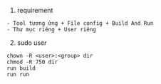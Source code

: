 1. requirement
```
- Tool tương ứng + File config + Build And Run
- Thư mục riêng + User riêng
```

2. sudo user
```
chown -R <user>:<group> dir
chmod -R 750 dir
run build 
run run 
```